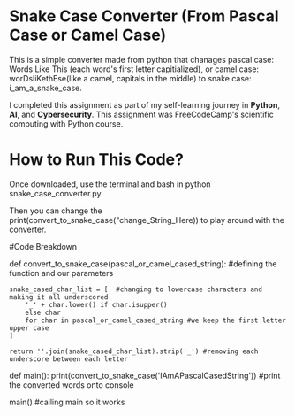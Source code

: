 # Snake Case Converter (From Pascal Case or Camel Case)

This is a simple converter made from python that chanages pascal case: Words Like This (each word's first letter capitialized), or camel case: worDsliKethEse(like a camel, capitals in the middle) to snake case: i_am_a_snake_case.

I completed this assignment as part of my self-learning journey in **Python**, **AI**, and **Cybersecurity**. This assignment was FreeCodeCamp's scientific computing with Python course. 

# How to Run This Code?

Once downloaded, use the terminal and bash in python snake_case_converter.py

Then you can change the print(convert_to_snake_case("change_String_Here)) to play around with the converter.

#Code Breakdown

def convert_to_snake_case(pascal_or_camel_cased_string): #defining the function and our parameters

    snake_cased_char_list = [  #changing to lowercase characters and making it all underscored
        '_' + char.lower() if char.isupper()
        else char
        for char in pascal_or_camel_cased_string #we keep the first letter upper case
    ]

    return ''.join(snake_cased_char_list).strip('_') #removing each underscore between each letter
def main():
    print(convert_to_snake_case('IAmAPascalCasedString')) #print the converted words onto console 

    

main() #calling main so it works


